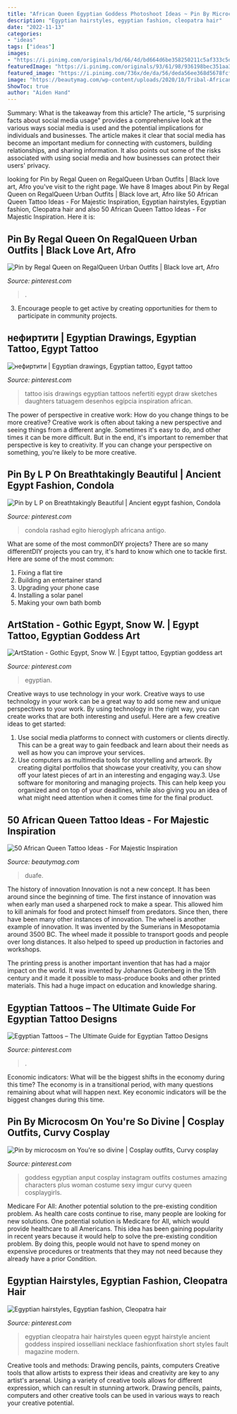 ```yaml
---
title: "African Queen Egyptian Goddess Photoshoot Ideas ~ Pin By Microcosm On You&#039;re So Divine"
description: "Egyptian hairstyles, egyptian fashion, cleopatra hair"
date: "2022-11-13"
categories:
- "ideas"
tags: ["ideas"]
images:
- "https://i.pinimg.com/originals/bd/66/4d/bd664d6be358250211c5af333c5d8093.jpg"
featuredImage: "https://i.pinimg.com/originals/93/61/98/936198bec351aa3f7f80719223c31737.png"
featured_image: "https://i.pinimg.com/736x/de/da/56/deda56ee368d5678fcfdafc13591a90e.jpg"
image: "https://beautymag.com/wp-content/uploads/2020/10/Tribal-African-Queen-With-Duafe-Symbol.jpg"
ShowToc: true
author: "Aiden Hand"
---
```



Summary: What is the takeaway from this article?
The article, "5 surprising facts about social media usage" provides a comprehensive look at the various ways social media is used and the potential implications for individuals and businesses. The article makes it clear that social media has become an important medium for connecting with customers, building relationships, and sharing information. It also points out some of the risks associated with using social media and how businesses can protect their users' privacy.

	

		
looking for Pin by Regal Queen on RegalQueen Urban Outfits | Black love art, Afro you've visit to the right page. We have 8 Images about Pin by Regal Queen on RegalQueen Urban Outfits | Black love art, Afro like 50 African Queen Tattoo Ideas - For Majestic Inspiration, Egyptian hairstyles, Egyptian fashion, Cleopatra hair and also 50 African Queen Tattoo Ideas - For Majestic Inspiration. Here it is:
		
    
## Pin By Regal Queen On RegalQueen Urban Outfits | Black Love Art, Afro

<img loading=lazy src="https://i.pinimg.com/originals/bd/66/4d/bd664d6be358250211c5af333c5d8093.jpg" onerror="this.onerror=null;this.src='https://tse1.mm.bing.net/th?id=OIP.EdCaUnn1392QF49QK2g21AHaKF&amp;pid=15.1';" alt="Pin by Regal Queen on RegalQueen Urban Outfits | Black love art, Afro">

_Source: pinterest.com_

>. 

	

3. Encourage people to get active by creating opportunities for them to participate in community projects. 

    
## нефиртити | Egyptian Drawings, Egyptian Tattoo, Egypt Tattoo

<img loading=lazy src="https://i.pinimg.com/736x/06/95/0b/06950b08accb820287f886f9ef5f9d75.jpg" onerror="this.onerror=null;this.src='https://tse3.mm.bing.net/th?id=OIP.6mO4xpvnH-aUT0aMf4ZhdgAAAA&amp;pid=15.1';" alt="нефиртити | Egyptian drawings, Egyptian tattoo, Egypt tattoo">

_Source: pinterest.com_

>tattoo isis drawings egyptian tattoos nefertiti egypt draw sketches daughters tatuagem desenhos egípcia inspiration african. 

	

The power of perspective in creative work: How do you change things to be more creative?
Creative work is often about taking a new perspective and seeing things from a different angle. Sometimes it's easy to do, and other times it can be more difficult. But in the end, it's important to remember that perspective is key to creativity. If you can change your perspective on something, you're likely to be more creative.

    
## Pin By L P On Breathtakingly Beautiful | Ancient Egypt Fashion, Condola

<img loading=lazy src="https://i.pinimg.com/736x/e8/79/e9/e879e9d4a74885caecc8c38442b1585a.jpg" onerror="this.onerror=null;this.src='https://tse2.mm.bing.net/th?id=OIP.jqRa1wL4tj3jKzNlHF4R4QHaKB&amp;pid=15.1';" alt="Pin by L P on Breathtakingly Beautiful | Ancient egypt fashion, Condola">

_Source: pinterest.com_

>condola rashad egito hieroglyph africana antigo. 

	

What are some of the most commonDIY projects?
There are so many differentDIY projects you can try, it's hard to know which one to tackle first. Here are some of the most common: 
1. Fixing a flat tire 
2. Building an entertainer stand 
3. Upgrading your phone case 
4. Installing a solar panel 
5. Making your own bath bomb 

    
## ArtStation - Gothic Egypt, Snow W. | Egypt Tattoo, Egyptian Goddess Art

<img loading=lazy src="https://i.pinimg.com/originals/93/61/98/936198bec351aa3f7f80719223c31737.png" onerror="this.onerror=null;this.src='https://tse3.mm.bing.net/th?id=OIP.aC82Mj47f88TunMjAebxAwHaHa&amp;pid=15.1';" alt="ArtStation - Gothic Egypt, Snow W. | Egypt tattoo, Egyptian goddess art">

_Source: pinterest.com_

>egyptian. 

	

Creative ways to use technology in your work.
Creative ways to use technology in your work can be a great way to add some new and unique perspectives to your work. By using technology in the right way, you can create works that are both interesting and useful. Here are a few creative ideas to get started: 
1. Use social media platforms to connect with customers or clients directly. This can be a great way to gain feedback and learn about their needs as well as how you can improve your services.
2. Use computers as multimedia tools for storytelling and artwork. By creating digital portfolios that showcase your creativity, you can show off your latest pieces of art in an interesting and engaging way.3. Use software for monitoring and managing projects. This can help keep you organized and on top of your deadlines, while also giving you an idea of what might need attention when it comes time for the final product.
    
## 50 African Queen Tattoo Ideas - For Majestic Inspiration

<img loading=lazy src="https://beautymag.com/wp-content/uploads/2020/10/Tribal-African-Queen-With-Duafe-Symbol.jpg" onerror="this.onerror=null;this.src='https://tse1.mm.bing.net/th?id=OIP.KnOAGFh48XJxWbLpumwKPgHaJQ&amp;pid=15.1';" alt="50 African Queen Tattoo Ideas - For Majestic Inspiration">

_Source: beautymag.com_

>duafe. 

	

The history of innovation
Innovation is not a new concept. It has been around since the beginning of time. The first instance of innovation was when early man used a sharpened rock to make a spear. This allowed him to kill animals for food and protect himself from predators. Since then, there have been many other instances of innovation.
The wheel is another example of innovation. It was invented by the Sumerians in Mesopotamia around 3500 BC. The wheel made it possible to transport goods and people over long distances. It also helped to speed up production in factories and workshops.

The printing press is another important invention that has had a major impact on the world. It was invented by Johannes Gutenberg in the 15th century and it made it possible to mass-produce books and other printed materials. This had a huge impact on education and knowledge sharing.

    
## Egyptian Tattoos – The Ultimate Guide For Egyptian Tattoo Designs

<img loading=lazy src="https://i.pinimg.com/736x/de/da/56/deda56ee368d5678fcfdafc13591a90e.jpg" onerror="this.onerror=null;this.src='https://tse2.mm.bing.net/th?id=OIP.Fcdv48IPleRUz1jNKpHKrAHaHa&amp;pid=15.1';" alt="Egyptian Tattoos – The Ultimate Guide for Egyptian Tattoo Designs">

_Source: pinterest.com_

>. 

	

Economic indicators: What will be the biggest shifts in the economy during this time?
The economy is in a transitional period, with many questions remaining about what will happen next. Key economic indicators will be the biggest changes during this time.

    
## Pin By Microcosm On You&#039;re So Divine | Cosplay Outfits, Curvy Cosplay

<img loading=lazy src="https://i.imgur.com/cv2vLS7.jpg" onerror="this.onerror=null;this.src='https://tse4.mm.bing.net/th?id=OIP.ypGLNUDoXrsAyHOOm4XQwAHaKL&amp;pid=15.1';" alt="Pin by microcosm on You&#039;re so divine | Cosplay outfits, Curvy cosplay">

_Source: pinterest.com_

>goddess egyptian anput cosplay instagram outfits costumes amazing characters plus woman costume sexy imgur curvy queen cosplaygirls. 

	

Medicare For All: Another potential solution to the pre-existing condition problem.
As health care costs continue to rise, many people are looking for new solutions. One potential solution is Medicare for All, which would provide healthcare to all Americans. This idea has been gaining popularity in recent years because it would help to solve the pre-existing condition problem. By doing this, people would not have to spend money on expensive procedures or treatments that they may not need because they already have a prior Condition.

    
## Egyptian Hairstyles, Egyptian Fashion, Cleopatra Hair

<img loading=lazy src="https://i.pinimg.com/736x/48/5e/8e/485e8e62c5b6cbe6041b12931c029815--egyptian-queen-egyptian-goddess.jpg" onerror="this.onerror=null;this.src='https://tse2.mm.bing.net/th?id=OIP.se6jlG6_R2eEM-gnARJ2dQAAAA&amp;pid=15.1';" alt="Egyptian hairstyles, Egyptian fashion, Cleopatra hair">

_Source: pinterest.com_

>egyptian cleopatra hair hairstyles queen egypt hairstyle ancient goddess inspired iosselliani necklace fashionfixation short styles fault magazine modern. 

	

Creative tools and methods: Drawing pencils, paints, computers
Creative tools that allow artists to express their ideas and creativity are key to any artist's arsenal. Using a variety of creative tools allows for different expression, which can result in stunning artwork. Drawing pencils, paints, computers and other creative tools can be used in various ways to reach your creative potential.

